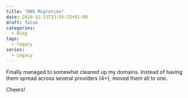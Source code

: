 ```yaml
---
title: "DNS Migration"
date: 2019-12-13T13:55:22+01:00
draft: false
categories:
  - Blog
tags:
  - legacy
series:
  - Legacy
---
```


Finally managed to somewhat cleaned up my domains. Instead of
having them spread across several providers (4+), moved them
all to one.

Cheers!

